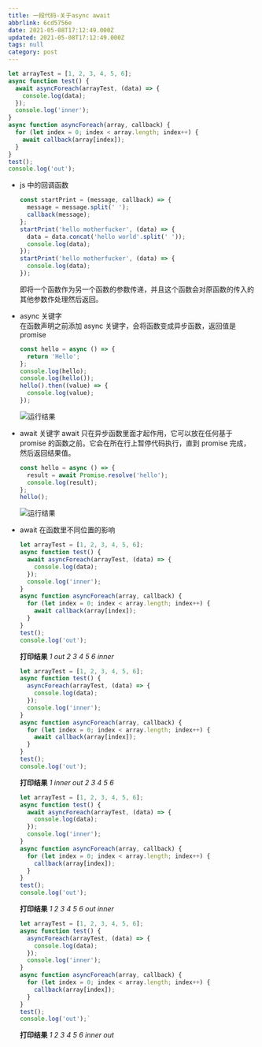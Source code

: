 ```yaml
---
title: 一段代码-关于async await
abbrlink: 6cd5756e
date: 2021-05-08T17:12:49.000Z
updated: 2021-05-08T17:12:49.000Z
tags: null
category: post
---
```


```javascript
let arrayTest = [1, 2, 3, 4, 5, 6];
async function test() {
  await asyncForeach(arrayTest, (data) => {
    console.log(data);
  });
  console.log('inner');
}
async function asyncForeach(array, callback) {
  for (let index = 0; index < array.length; index++) {
    await callback(array[index]);
  }
}
test();
console.log('out');
```

<!--more-->

- js 中的回调函数

  ```javascript
  const startPrint = (message, callback) => {
    message = message.split(' ');
    callback(message);
  };
  startPrint('hello motherfucker', (data) => {
    data = data.concat('hello world'.split(' '));
    console.log(data);
  });
  startPrint('hello motherfucker', (data) => {
    console.log(data);
  });
  ```

  即将一个函数作为另一个函数的参数传递，并且这个函数会对原函数的传入的其他参数作处理然后返回。

- async 关键字  
  在函数声明之前添加 async 关键字，会将函数变成异步函数，返回值是 promise
  ```javascript
  const hello = async () => {
    return 'Hello';
  };
  console.log(hello);
  console.log(hello());
  hello().then((value) => {
    console.log(value);
  });
  ```
  ![运行结果](/blog_images/2021-5-8-async.png)
- await 关键字
  await 只在异步函数里面才起作用，它可以放在任何基于 promise 的函数之前。它会在所在行上暂停代码执行，直到 promise 完成，然后返回结果值。
  ```javascript
  const hello = async () => {
    result = await Promise.resolve('hello');
    console.log(result);
  };
  hello();
  ```
  ![运行结果](/blog_images/2021-5-8-await.png)
- await 在函数里不同位置的影响

  ```javascript
  let arrayTest = [1, 2, 3, 4, 5, 6];
  async function test() {
    await asyncForeach(arrayTest, (data) => {
      console.log(data);
    });
    console.log('inner');
  }
  async function asyncForeach(array, callback) {
    for (let index = 0; index < array.length; index++) {
      await callback(array[index]);
    }
  }
  test();
  console.log('out');
  ```

  **打印结果** _1 out 2 3 4 5 6 inner_

  ```javascript
  let arrayTest = [1, 2, 3, 4, 5, 6];
  async function test() {
    asyncForeach(arrayTest, (data) => {
      console.log(data);
    });
    console.log('inner');
  }
  async function asyncForeach(array, callback) {
    for (let index = 0; index < array.length; index++) {
      await callback(array[index]);
    }
  }
  test();
  console.log('out');
  ```

  **打印结果** _1 inner out 2 3 4 5 6_

  ```javascript
  let arrayTest = [1, 2, 3, 4, 5, 6];
  async function test() {
    await asyncForeach(arrayTest, (data) => {
      console.log(data);
    });
    console.log('inner');
  }
  async function asyncForeach(array, callback) {
    for (let index = 0; index < array.length; index++) {
      callback(array[index]);
    }
  }
  test();
  console.log('out');
  ```

  **打印结果** _1 2 3 4 5 6 out inner_

  ```javascript
  let arrayTest = [1, 2, 3, 4, 5, 6];
  async function test() {
    asyncForeach(arrayTest, (data) => {
      console.log(data);
    });
    console.log('inner');
  }
  async function asyncForeach(array, callback) {
    for (let index = 0; index < array.length; index++) {
      callback(array[index]);
    }
  }
  test();
  console.log('out');`
  ```

  **打印结果** _1 2 3 4 5 6 inner out_

